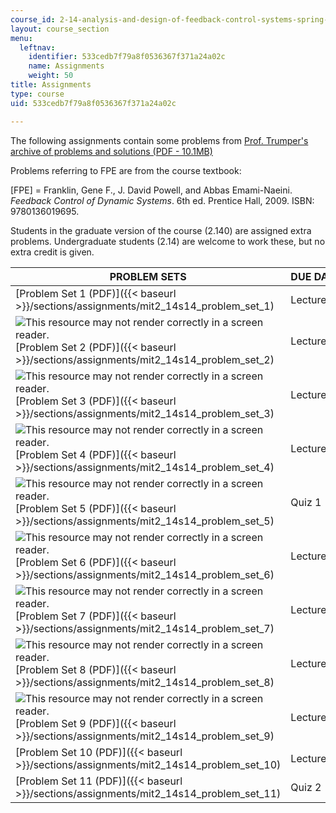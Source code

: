 ```yaml
---
course_id: 2-14-analysis-and-design-of-feedback-control-systems-spring-2014
layout: course_section
menu:
  leftnav:
    identifier: 533cedb7f79a8f0536367f371a24a02c
    name: Assignments
    weight: 50
title: Assignments
type: course
uid: 533cedb7f79a8f0536367f371a24a02c

---
```


The following assignments contain some problems from [Prof. Trumper's archive of problems and solutions (PDF - 10.1MB)](/ans7870/2/2.14/s14/MIT2_14S14_Prob_Archive.pdf)

Problems referring to FPE are from the course textbook:

\[FPE\] = Franklin, Gene F., J. David Powell, and Abbas Emami-Naeini. _Feedback Control of Dynamic Systems_. 6th ed. Prentice Hall, 2009. ISBN: 9780136019695.

Students in the graduate version of the course (2.140) are assigned extra problems. Undergraduate students (2.14) are welcome to work these, but no extra credit is given.

| PROBLEM SETS | DUE DATES |
| --- | --- |
| [Problem Set 1 (PDF)]({{< baseurl >}}/sections/assignments/mit2_14s14_problem_set_1) | Lecture 3 |
| ![This resource may not render correctly in a screen reader.](/images/inacessible.gif)[Problem Set 2 (PDF)]({{< baseurl >}}/sections/assignments/mit2_14s14_problem_set_2) | Lecture 5 |
| ![This resource may not render correctly in a screen reader.](/images/inacessible.gif)[Problem Set 3 (PDF)]({{< baseurl >}}/sections/assignments/mit2_14s14_problem_set_3) | Lecture 7 |
| ![This resource may not render correctly in a screen reader.](/images/inacessible.gif)[Problem Set 4 (PDF)]({{< baseurl >}}/sections/assignments/mit2_14s14_problem_set_4) | Lecture 9 |
| ![This resource may not render correctly in a screen reader.](/images/inacessible.gif)[Problem Set 5 (PDF)]({{< baseurl >}}/sections/assignments/mit2_14s14_problem_set_5) | Quiz 1 |
| ![This resource may not render correctly in a screen reader.](/images/inacessible.gif)[Problem Set 6 (PDF)]({{< baseurl >}}/sections/assignments/mit2_14s14_problem_set_6) | Lecture 12 |
| ![This resource may not render correctly in a screen reader.](/images/inacessible.gif)[Problem Set 7 (PDF)]({{< baseurl >}}/sections/assignments/mit2_14s14_problem_set_7) | Lecture 14 |
| ![This resource may not render correctly in a screen reader.](/images/inacessible.gif)[Problem Set 8 (PDF)]({{< baseurl >}}/sections/assignments/mit2_14s14_problem_set_8) | Lecture 16 |
| ![This resource may not render correctly in a screen reader.](/images/inacessible.gif)[Problem Set 9 (PDF)]({{< baseurl >}}/sections/assignments/mit2_14s14_problem_set_9) | Lecture 18 |
| [Problem Set 10 (PDF)]({{< baseurl >}}/sections/assignments/mit2_14s14_problem_set_10) | Lecture 19 |
| [Problem Set 11 (PDF)]({{< baseurl >}}/sections/assignments/mit2_14s14_problem_set_11) | Quiz 2